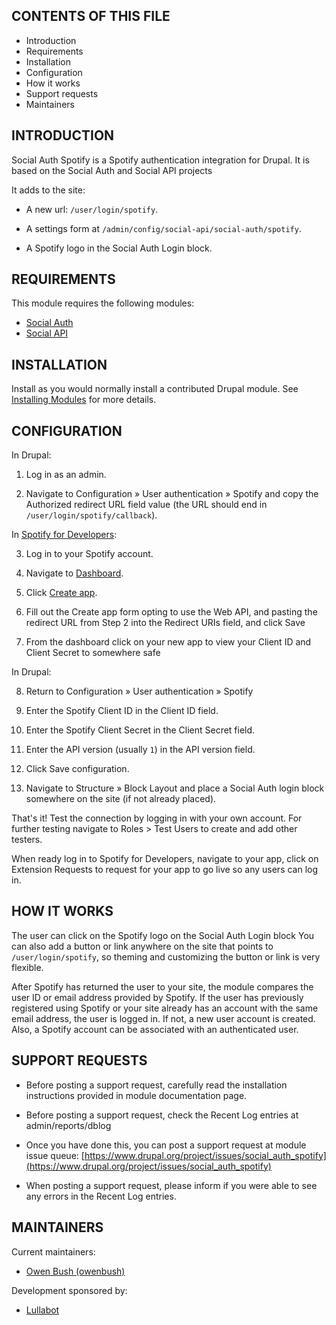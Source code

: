 CONTENTS OF THIS FILE
---------------------

* Introduction
* Requirements
* Installation
* Configuration
* How it works
* Support requests
* Maintainers


INTRODUCTION
------------

Social Auth Spotify is a Spotify authentication integration for
Drupal. It is based on the Social Auth and Social API projects

It adds to the site:

* A new url: `/user/login/spotify`.

* A settings form at `/admin/config/social-api/social-auth/spotify`.

* A Spotify logo in the Social Auth Login block.


REQUIREMENTS
------------

This module requires the following modules:

* [Social Auth](https://drupal.org/project/social_auth)
* [Social API](https://drupal.org/project/social_api)


INSTALLATION
------------

Install as you would normally install a contributed Drupal module. See
[Installing Modules](https://www.drupal.org/docs/extending-drupal/installing-modules)
for more details.


CONFIGURATION
-------------

In Drupal:

1. Log in as an admin.

2. Navigate to Configuration » User authentication » Spotify and copy
   the Authorized redirect URL field value (the URL should end in
   `/user/login/spotify/callback`).

In [Spotify for Developers](https://developer.spotify.com/):

3. Log in to your Spotify account.

4. Navigate to [Dashboard](https://developer.spotify.com/dashboard).

5. Click [Create app](https://developer.spotify.com/dashboard/create).

6. Fill out the Create app form opting to use the Web API, and pasting the
   redirect URL from Step 2 into the Redirect URIs field, and click Save

7. From the dashboard click on your new app to view your Client ID and Client
   Secret to somewhere safe

In Drupal:

8. Return to Configuration » User authentication » Spotify

16. Enter the Spotify Client ID in the Client ID field.

17. Enter the Spotify Client Secret in the Client Secret field.

18. Enter the API version (usually `1`) in the API version field.

19. Click Save configuration.

20. Navigate to Structure » Block Layout and place a Social Auth login block
    somewhere on the site (if not already placed).

That's it! Test the connection by logging in with your own account. For further
testing navigate to Roles > Test Users to create and add other testers.

When ready log in to Spotify for Developers, navigate to your app, click on
Extension Requests to request for your app to go live so any users can log in.


HOW IT WORKS
------------

The user can click on the Spotify logo on the Social Auth Login block
You can also add a button or link anywhere on the site that points
to `/user/login/spotify`, so theming and customizing the button or link
is very flexible.

After Spotify has returned the user to your site, the module compares the user
ID or email address provided by Spotify. If the user has previously registered
using Spotify or your site already has an account with the same email address,
the user is logged in. If not, a new user account is created. Also, a Spotify
account can be associated with an authenticated user.


SUPPORT REQUESTS
----------------

* Before posting a support request, carefully read the installation
  instructions provided in module documentation page.

* Before posting a support request, check the Recent Log entries at
  admin/reports/dblog

* Once you have done this, you can post a support request at module issue
  queue: [https://www.drupal.org/project/issues/social_auth_spotify](https://www.drupal.org/project/issues/social_auth_spotify)

* When posting a support request, please inform if you were able to see any
  errors in the Recent Log entries.


MAINTAINERS
-----------

Current maintainers:

* [Owen Bush (owenbush)](https://www.drupal.org/u/wells)

Development sponsored by:

* [Lullabot](https://www.drupal.org/lullabot)
